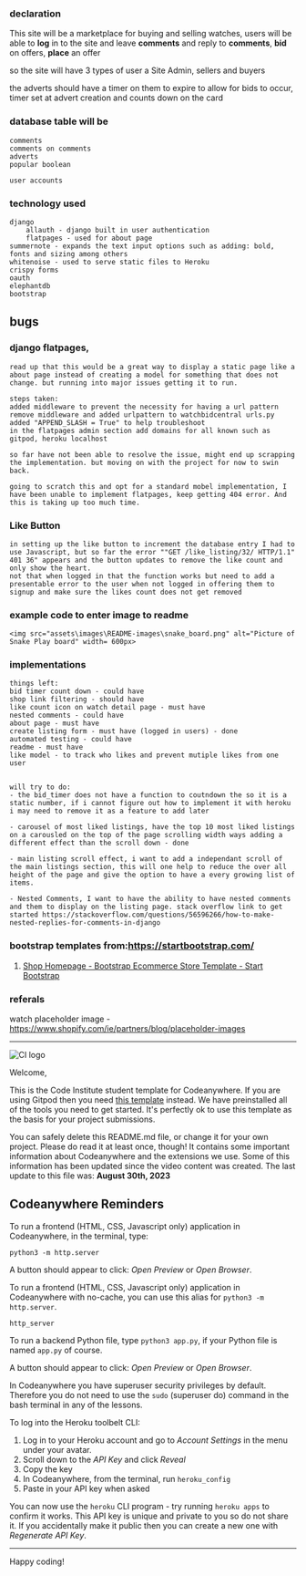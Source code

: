 ### declaration
This site will be a marketplace for buying and selling watches, users will be able to **log** in to the site and leave **comments** and reply to **comments**, **bid** on offers, **place** an offer

so the site will have 3 types of user a Site Admin, sellers and buyers

the adverts should have a timer on them to expire to allow for bids to occur, timer set at advert creation and counts down on the card

### database table will be
	comments
	comments on comments
	adverts
	popular boolean
		
	user accounts

### technology used
	django
		allauth - django built in user authentication 
		flatpages - used for about page
	summernote - expands the text input options such as adding: bold, fonts and sizing among others
	whitenoise - used to serve static files to Heroku
	crispy forms
	oauth
	elephantdb
	bootstrap

## bugs

### django flatpages, 
	read up that this would be a great way to display a static page like a about page instead of creating a model for something that does not change. but running into major issues getting it to run.

	steps taken:
	added middleware to prevent the necessity for having a url pattern
	remove middleware and added urlpattern to watchbidcentral urls.py
	added "APPEND_SLASH = True" to help troubleshoot
	in the flatpages admin section add domains for all known such as gitpod, heroku localhost

	so far have not been able to resolve the issue, might end up scrapping the implementation. but moving on with the project for now to swin back.

	going to scratch this and opt for a standard mobel implementation, I have been unable to implement flatpages, keep getting 404 error. And this is taking up too much time.

### Like Button
	in setting up the like button to increment the database entry I had to use Javascript, but so far the error ""GET /like_listing/32/ HTTP/1.1" 401 36" appears and the button updates to remove the like count and only show the heart. 
	not that when logged in that the function works but need to add a presentable error to the user when not logged in offering them to signup and make sure the likes count does not get removed
	


### example code to enter image to readme
	<img src="assets\images\README-images\snake_board.png" alt="Picture of Snake Play board" width= 600px>

### implementations

	things left:
	bid timer count down - could have
	shop link filtering - should have
	like count icon on watch detail page - must have
	nested comments - could have
	about page - must have
	create listing form - must have (logged in users) - done
	automated testing - could have
	readme - must have
	like model - to track who likes and prevent mutiple likes from one user
	

	will try to do:
	- the bid_timer does not have a function to coutndown the so it is a static number, if i cannot figure out how to implement it with heroku i may need to remove it as a feature to add later

	- carousel of most liked listings, have the top 10 most liked listings on a carousled on the top of the page scrolling width ways adding a different effect than the scroll down - done

	- main listing scroll effect, i want to add a independant scroll of the main listings section, this will one help to reduce the over all height of the page and give the option to have a every growing list of items.

 	- Nested Comments, I want to have the ability to have nested comments and them to display on the listing page. stack overflow link to get started https://stackoverflow.com/questions/56596266/how-to-make-nested-replies-for-comments-in-django
	

### bootstrap templates from:https://startbootstrap.com/

1. [Shop Homepage - Bootstrap Ecommerce Store Template - Start Bootstrap](https://startbootstrap.com/template/shop-homepage)

### referals

watch placeholder image - https://www.shopify.com/ie/partners/blog/placeholder-images

























---






![CI logo](https://codeinstitute.s3.amazonaws.com/fullstack/ci_logo_small.png)

Welcome,

This is the Code Institute student template for Codeanywhere. If you are using Gitpod then you need [this template](https://github.com/Code-Institute-Org/gitpod-full-template) instead.  We have preinstalled all of the tools you need to get started. It's perfectly ok to use this template as the basis for your project submissions.

You can safely delete this README.md file, or change it for your own project. Please do read it at least once, though! It contains some important information about Codeanywhere and the extensions we use. Some of this information has been updated since the video content was created. The last update to this file was: **August 30th, 2023**

## Codeanywhere Reminders

To run a frontend (HTML, CSS, Javascript only) application in Codeanywhere, in the terminal, type:

`python3 -m http.server`

A button should appear to click: _Open Preview_ or _Open Browser_.

To run a frontend (HTML, CSS, Javascript only) application in Codeanywhere with no-cache, you can use this alias for `python3 -m http.server`.

`http_server`

To run a backend Python file, type `python3 app.py`, if your Python file is named `app.py` of course.

A button should appear to click: _Open Preview_ or _Open Browser_.

In Codeanywhere you have superuser security privileges by default. Therefore you do not need to use the `sudo` (superuser do) command in the bash terminal in any of the lessons.

To log into the Heroku toolbelt CLI:

1. Log in to your Heroku account and go to _Account Settings_ in the menu under your avatar.
2. Scroll down to the _API Key_ and click _Reveal_
3. Copy the key
4. In Codeanywhere, from the terminal, run `heroku_config`
5. Paste in your API key when asked

You can now use the `heroku` CLI program - try running `heroku apps` to confirm it works. This API key is unique and private to you so do not share it. If you accidentally make it public then you can create a new one with _Regenerate API Key_.

---

Happy coding!
